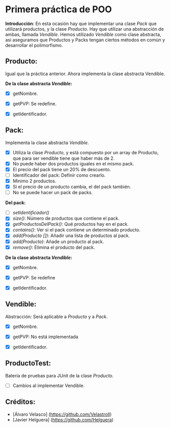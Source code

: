 # Primera práctica de POO
**Introducción**:
En esta ocasión hay que implementar una clase *Pack* que utilizará productos, y la clase *Producto*.
Hay que utilizar una abstracción de ambas, llamada *Vendible*.
Hemos utilizado *Vendible* como clase abstracta, asi aseguramos que Productos y Packs tengan ciertos métodos en común y desarrollar el polimorfismo.


## Producto:
Igual que la práctica anterior.
Ahora implementa la clase abstracta Vendible.

**De la clase abstracta *Vendible*:**
- [x] getNombre.
- [x] getPVP: Se redefine.
- [x] getIdentificador.


## Pack:
Implementa la clase abstracta *Vendible*.
- [x] Utiliza la clase _Producto_, y está compuesto por un array de Producto, que para ser vendible tiene que haber más de 2.
- [x] No puede haber dos productos iguales en el mismo pack.
- [x] El precio del pack tiene un 20% de descuento.
- [ ] Identificador del pack: Definir como crearlo.
- [x] Minimo 2 productos.
- [x] Si el precio de un producto cambia, el del pack también.
- [ ] No se puede hacer un pack de packs.

**Del pack:**
- [ ] *setIdentificador()*
- [x] *size()*: Número de productos que contiene el pack.
- [x] *getProductosDelPack()*: Qué productos hay en el pack.
- [x] *contains()*: Ver si el pack contiene un determinado producto. <boolean>
- [x] *add(Producto [])*: Añadir una lista de productos al pack.
- [x] *add(Producto)*: Añade un producto al pack.
- [x] *remove()*: Elimina el producto del pack.

**De la  clase abstracta *Vendible*:**

- [x] getNombre.
- [x] getPVP: Se redefine
- [x] getIdentificador.


## Vendible:
Abstracción: Será aplicable a *Producto* y a *Pack*.

- [x] getNombre.
- [x] getPVP: No está implementada
- [x] getIdentificador.


## ProductoTest:
Batería de pruebas para JUnit de la clase _Producto_.
- [ ] Cambios al implementar Vendible.



## Créditos:

- [Álvaro Velasco] (https://github.com/Velastroll)
- [Javier Helguera] (https://github.com/Helguera)

